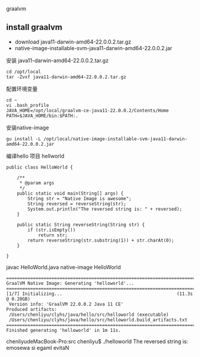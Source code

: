 graalvm

## install graalvm
* download java11-darwin-amd64-22.0.0.2.tar.gz
* native-image-installable-svm-java11-darwin-amd64-22.0.0.2.jar

安装 java11-darwin-amd64-22.0.0.2.tar.gz
```
cd /opt/local
tar -Zvxf java11-darwin-amd64-22.0.0.2.tar.gz
```
配置环境变量
```
cd ~
vi .bash_profile
JAVA_HOME=/opt/local/graalvm-ce-java11-22.0.0.2/Contents/Home
PATH=$JAVA_HOME/bin:$PATH:.
```
安装native-image
```
gu install -L /opt/local/native-image-installable-svm-java11-darwin-amd64-22.0.0.2.jar
```

编译hello 项目 hellworld
```
public class HelloWorld {

	/**
	 * @param args
	 */
	public static void main(String[] args) {
        String str = "Native Image is awesome";
        String reversed = reverseString(str);
        System.out.println("The reversed string is: " + reversed);
    }

    public static String reverseString(String str) {
        if (str.isEmpty())
            return str;
        return reverseString(str.substring(1)) + str.charAt(0);
    }

}
```
javac HelloWorld.java
native-image HelloWorld
```
================================================================================
GraalVM Native Image: Generating 'helloworld'...
================================================================================
[1/7] Initializing...                                           (11.3s @ 0.20GB)
 Version info: 'GraalVM 22.0.0.2 Java 11 CE'
Produced artifacts:
 /Users/chenliyu/clyhs/java/hello/src/helloworld (executable)
 /Users/chenliyu/clyhs/java/hello/src/helloworld.build_artifacts.txt
================================================================================
Finished generating 'helloworld' in 1m 11s.

```
chenliyudeMacBook-Pro:src chenliyu$ ./helloworld 
The reversed string is: emosewa si egamI evitaN

